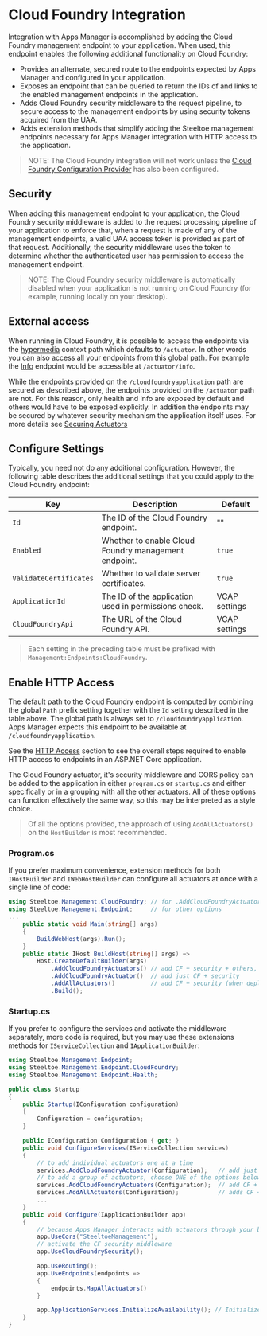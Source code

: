 # Cloud Foundry Integration

Integration with Apps Manager is accomplished by adding the Cloud Foundry management endpoint to your application. When used, this endpoint enables the following additional functionality on Cloud Foundry:

* Provides an alternate, secured route to the endpoints expected by Apps Manager and configured in your application.
* Exposes an endpoint that can be queried to return the IDs of and links to the enabled management endpoints in the application.
* Adds Cloud Foundry security middleware to the request pipeline, to secure access to the management endpoints by using security tokens acquired from the UAA.
* Adds extension methods that simplify adding the Steeltoe management endpoints necessary for Apps Manager integration with HTTP access to the application.

>NOTE: The Cloud Foundry integration will not work unless the [Cloud Foundry Configuration Provider](../configuration/cloud-foundry-provider.md) has also been configured.

## Security

When adding this management endpoint to your application, the Cloud Foundry security middleware is added to the request processing pipeline of your application to enforce that, when a request is made of any of the management endpoints, a valid UAA access token is provided as part of that request. Additionally, the security middleware uses the token to determine whether the authenticated user has permission to access the management endpoint.

>NOTE: The Cloud Foundry security middleware is automatically disabled when your application is not running on Cloud Foundry (for example, running locally on your desktop).

## External access

When running in Cloud Foundry, it is possible to access the endpoints via the [hypermedia](./hypermedia.md) context path which defaults to `/actuator`. In other words you can also access all your endpoints from this global path. For example the [Info](./info.md) endpoint would be accessible at `/actuator/info`.

While the endpoints provided on the `/cloudfoundryapplication` path are secured as described above, the endpoints provided on the `/actuator` path are not. For this reason, only health and info are exposed by default and others would have to be exposed explicitly. In addition the endpoints may be secured by whatever security mechanism the application itself uses. For more details see [Securing Actuators](./using-endpoints.md#securing-endpoints)

## Configure Settings

Typically, you need not do any additional configuration. However, the following table describes the additional settings that you could apply to the Cloud Foundry endpoint:

| Key | Description | Default |
| --- | --- | --- |
| `Id` | The ID of the Cloud Foundry endpoint. | "" |
| `Enabled` | Whether to enable Cloud Foundry management endpoint. | `true` |
| `ValidateCertificates` | Whether to validate server certificates. | `true` |
| `ApplicationId` | The ID of the application used in permissions check. | VCAP settings |
| `CloudFoundryApi` | The URL of the Cloud Foundry API. | VCAP settings |

>Each setting in the preceding table must be prefixed with `Management:Endpoints:CloudFoundry`.

## Enable HTTP Access

The default path to the Cloud Foundry endpoint is computed by combining the global `Path` prefix setting together with the `Id` setting described in the table above. The global path is always set to `/cloudfoundryapplication`. Apps Manager expects this endpoint to be available at `/cloudfoundryapplication`.

See the [HTTP Access](./using-endpoints.md#http-access) section to see the overall steps required to enable HTTP access to endpoints in an ASP.NET Core application.

The Cloud Foundry actuator, it's security middleware and CORS policy can be added to the application in either `program.cs` or `startup.cs` and either specifically or in a grouping with all the other actuators. All of these options can function effectively the same way, so this may be interpreted as a style choice.

>Of all the options provided, the approach of using `AddAllActuators()` on the `HostBuilder` is most recommended.

### Program.cs

If you prefer maximum convenience, extension methods for both `IHostBuilder` and `IWebHostBuilder` can configure all actuators at once with a single line of code:

```csharp
using Steeltoe.Management.CloudFoundry; // for .AddCloudFoundryActuators()
using Steeltoe.Management.Endpoint;     // for other options
...
    public static void Main(string[] args)
    {
        BuildWebHost(args).Run();
    }
    public static IHost BuildHost(string[] args) =>
        Host.CreateDefaultBuilder(args)
            .AddCloudFoundryActuators() // add CF + security + others, deprecated in 3.1.0
            .AddCloudFoundryActuator()  // add just CF + security
            .AddAllActuators()          // add CF + security (when deployed to CF) and all others
            .Build();
```

### Startup.cs

If you prefer to configure the services and activate the middleware separately, more code is required, but you may use these extensions methods for `IServiceCollection` and `IApplicationBuilder`:

```csharp
using Steeltoe.Management.Endpoint;
using Steeltoe.Management.Endpoint.CloudFoundry;
using Steeltoe.Management.Endpoint.Health;

public class Startup
{
    public Startup(IConfiguration configuration)
    {
        Configuration = configuration;
    }

    public IConfiguration Configuration { get; }
    public void ConfigureServices(IServiceCollection services)
    {
        // to add individual actuators one at a time
        services.AddCloudFoundryActuator(Configuration);   // add just CF + security
        // to add a group of actuators, choose ONE of the options below
        services.AddCloudFoundryActuators(Configuration);  // add CF + security + others, deprecated in 3.1.0
        services.AddAllActuators(Configuration);           // adds CF + security (when deployed to CF) and all others
        ...    
    }
    public void Configure(IApplicationBuilder app)
    {
        // because Apps Manager interacts with actuators through your browser, CORS must be configured
        app.UseCors("SteeltoeManagement");
        // activate the CF security middleware
        app.UseCloudFoundrySecurity();

        app.UseRouting();
        app.UseEndpoints(endpoints =>
        {
            endpoints.MapAllActuators()
        }

        app.ApplicationServices.InitializeAvailability(); // Initializes health readiness and liveness probes
    }
}
```
